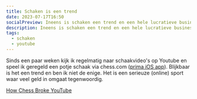 ```yaml
---
title: Schaken is een trend
date: 2023-07-17T16:50
socialPreview: Ineens is schaken een trend en een hele lucratieve business. Hoe komt dat?
description: Ineens is schaken een trend en een hele lucratieve business. Hoe komt dat?
tags: 
  - schaken
  - youtube
---
```


Sinds een paar weken kijk ik regelmatig naar schaakvideo's op Youtube en speel ik geregeld een potje schaak via chess.com ([prima iOS app](https://www.chess.com/play/apps/ios)). Blijkbaar is het een trend en ben ik niet de enige. Het is een serieuze (online) sport waar veel geld in omgaat tegenwoordig.

[How Chess Broke YouTube](https://www.youtube.com/watch?v=XXuBH7JM5aA)
